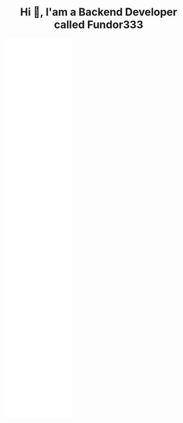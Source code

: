 <h1 align="center">Hi 👋, I'am a Backend Developer called Fundor333</h1>

![Metrics](/github-metrics.svg)

<!-- feed start -->
<!-- feed end -->
